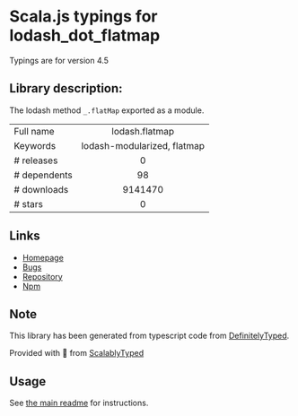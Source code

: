 
# Scala.js typings for lodash_dot_flatmap

Typings are for version 4.5

## Library description:
The lodash method `_.flatMap` exported as a module.

|                    |                 |
| ------------------ | :-------------: |
| Full name          | lodash.flatmap |
| Keywords           | lodash-modularized, flatmap |
| # releases         | 0 |
| # dependents       | 98 |
| # downloads        | 9141470 |
| # stars            | 0 |

## Links
- [Homepage](https://lodash.com/)
- [Bugs](https://github.com/lodash/lodash/issues)
- [Repository](https://github.com/lodash/lodash)
- [Npm](https://www.npmjs.com/package/lodash.flatmap)
    


## Note
This library has been generated from typescript code from [DefinitelyTyped](https://definitelytyped.org).

Provided with :purple_heart: from [ScalablyTyped](https://github.com/oyvindberg/ScalablyTyped)

## Usage
See [the main readme](../../readme.md) for instructions.


